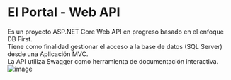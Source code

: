 # El Portal - Web API
Es un proyecto ASP.NET Core Web API en progreso basado en el enfoque DB First.<br>
Tiene como finalidad gestionar el acceso a la base de datos (SQL Server) desde una Aplicación MVC.<br>
La API utiliza Swagger como herramienta de documentación interactiva.
![image](https://github.com/PintoDaniela/LibreriaElPortal-WebAPI/assets/102257752/79b56a87-9792-4820-b7f7-e12d13f189bc)

